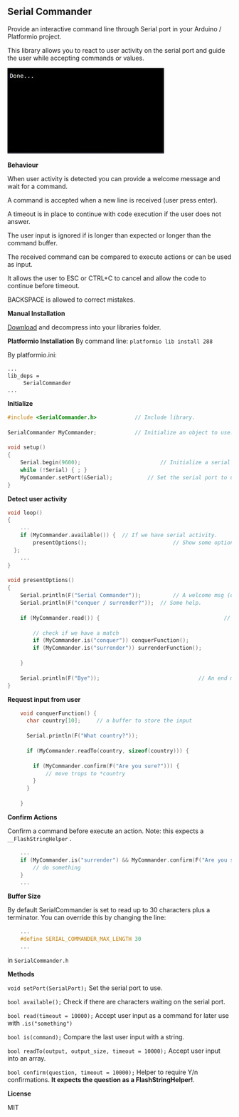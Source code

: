 
Serial Commander
-------------------------------

Provide an interactive command line through Serial port in your Arduino / Platformio project.

This library allows you to react to user activity on the serial port and guide the user while accepting commands or values.

![Serial](terminal.gif)

**Behaviour**

When user activity is detected you can provide a welcome message and wait for a command.

A command is accepted when a new line is received (user press enter).

A timeout is in place to continue with code execution if the user does not answer.

The user input is ignored if is longer than expected or longer than the command buffer.

The received command can be compared to execute actions or can be used as input.

It allows the user to ESC or CTRL+C to cancel and allow the code to continue before timeout.

BACKSPACE is allowed to correct mistakes.

**Manual Installation**

[Download](https://github.com/cristianszwarc/SerialCommander/archive/master.zip) and decompress into your libraries folder.

**Platformio Installation**
By command line: `platformio lib install 288`

By platformio.ini:
```
...
lib_deps =
     SerialCommander
...
```

**Initialize**

```C++
#include <SerialCommander.h>			// Include library.

SerialCommander MyCommander;			// Initialize an object to use.

void setup()
{
	Serial.begin(9600);							// Initialize a serial port.
	while (!Serial) { ; }
	MyCommander.setPort(&Serial);			// Set the serial port to use.
}
```

**Detect user activity**

```C++
void loop()
{
	...
	if (MyCommander.available()) {  // If we have serial activity.
		presentOptions();							// Show some options to the user.
  };
	...
}

void presentOptions()
{
	Serial.println(F("Serial Commander"));			// A welcome msg (optional)
	Serial.println(F("conquer / surrender?"));	// Some help.

	if (MyCommander.read()) {										// Wait for user input.

		// check if we have a match
		if (MyCommander.is("conquer")) conquerFunction();
		if (MyCommander.is("surrender")) surrenderFunction();

	}

	Serial.println(F("Bye"));								// An end msg (optional)
}
```

**Request input from user**

```C++
	void conquerFunction() {
	  char country[10]; 	// a buffer to store the input

	  Serial.println(F("What country?"));

	  if (MyCommander.readTo(country, sizeof(country))) {

	    if (MyCommander.confirm(F("Are you sure?"))) {
	        // move trops to *country
	    }
	  }

	}
```

**Confirm Actions**

Confirm a command before execute an action.
Note: this expects a ```__FlashStringHelper``` .
```C++
	...
	if (MyCommander.is("surrender") && MyCommander.confirm(F("Are you sure?")) {
		// do something
	}
	...
```

**Buffer Size**

By default SerialCommander is set to read up to 30 characters plus a terminator.
You can override this by changing the line:
```C++
	...
	#define SERIAL_COMMANDER_MAX_LENGTH 30
	...

```
in `SerialCommander.h`

**Methods**

```void setPort(SerialPort);``` Set the serial port to use.

```bool available();```	Check if there are characters waiting on the serial port.

```bool read(timeout = 10000);``` Accept user input as a command for later use with ```.is("something")```

```bool is(command);``` Compare the last user input with a string.

```bool readTo(output, output_size, timeout = 10000);```	Accept user input into an array.

```bool confirm(question, timeout = 10000);``` Helper to require Y/n confirmations. **It expects the question as a FlashStringHelper!**.

**License**

MIT
